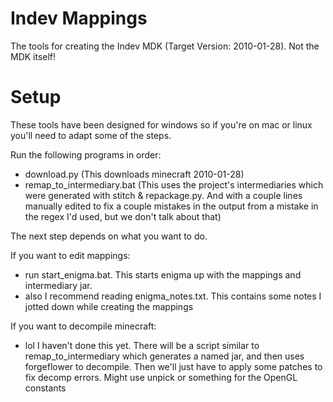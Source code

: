 # Indev Mappings

The tools for creating the Indev MDK (Target Version: 2010-01-28). Not the MDK itself!

# Setup

These tools have been designed for windows so if you're on mac or linux you'll need to adapt some of the steps.

Run the following programs in order:

- download.py (This downloads minecraft 2010-01-28)
- remap_to_intermediary.bat (This uses the project's intermediaries which were generated with stitch & repackage.py. And with a couple lines manually edited to fix a couple mistakes in the output from a mistake in the regex I'd used, but we don't talk about that)

The next step depends on what you want to do.

If you want to edit mappings:

- run start_enigma.bat. This starts enigma up with the mappings and intermediary jar.
- also I recommend reading enigma_notes.txt. This contains some notes I jotted down while creating the mappings

If you want to decompile minecraft:

- lol I haven't done this yet. There will be a script similar to remap_to_intermediary which generates a named jar, and then uses forgeflower to decompile. Then we'll just have to apply some patches to fix decomp errors. Might use unpick or something for the OpenGL constants
